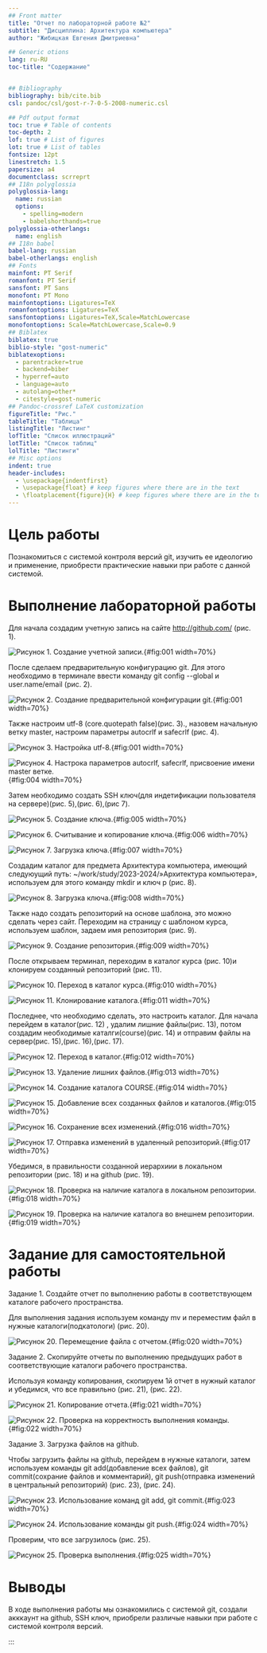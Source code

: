 ```yaml
---
## Front matter
title: "Отчет по лабораторной работе №2"
subtitle: "Дисциплина: Архитектура компьютера"
author: "Жибицкая Евгения Дмитриевна"

## Generic otions
lang: ru-RU
toc-title: "Содержание"


## Bibliography
bibliography: bib/cite.bib
csl: pandoc/csl/gost-r-7-0-5-2008-numeric.csl

## Pdf output format
toc: true # Table of contents
toc-depth: 2
lof: true # List of figures
lot: true # List of tables
fontsize: 12pt
linestretch: 1.5
papersize: a4
documentclass: scrreprt
## I18n polyglossia
polyglossia-lang:
  name: russian
  options:
	- spelling=modern
	- babelshorthands=true
polyglossia-otherlangs:
  name: english
## I18n babel
babel-lang: russian
babel-otherlangs: english
## Fonts
mainfont: PT Serif
romanfont: PT Serif
sansfont: PT Sans
monofont: PT Mono
mainfontoptions: Ligatures=TeX
romanfontoptions: Ligatures=TeX
sansfontoptions: Ligatures=TeX,Scale=MatchLowercase
monofontoptions: Scale=MatchLowercase,Scale=0.9
## Biblatex
biblatex: true
biblio-style: "gost-numeric"
biblatexoptions:
  - parentracker=true
  - backend=biber
  - hyperref=auto
  - language=auto
  - autolang=other*
  - citestyle=gost-numeric
## Pandoc-crossref LaTeX customization
figureTitle: "Рис."
tableTitle: "Таблица"
listingTitle: "Листинг"
lofTitle: "Список иллюстраций"
lotTitle: "Список таблиц"
lolTitle: "Листинги"
## Misc options
indent: true
header-includes:
  - \usepackage{indentfirst}
  - \usepackage{float} # keep figures where there are in the text
  - \floatplacement{figure}{H} # keep figures where there are in the text
---
```



# Цель работы

Познакомиться с системой контроля версий git, изучить ее идеологию и применение,  приобрести практические навыки при работе с данной системой.


# Выполнение лабораторной работы

Для начала создадим учетную запись на сайте http://github.com/ (рис. 1).

![Рисунок 1. Создание учетной записи.](image/1.png){#fig:001 width=70%}


После сделаем предварительную конфигурацию git.  Для этого необходимо в терминале ввести команду git config --global и user.name/email (рис. 2).

![Рисунок 2. Создание предварительной конфигурации git.](image/2.png){#fig:001 width=70%}


Также настроим utf-8 (core.quotepath false)(рис. 3)., назовем начальную ветку master, настроим параметры autocrlf  и safecrlf (рис. 4).

![Рисунок 3. Настройка utf-8.](image/3.png){#fig:001 width=70%}

![Рисунок 4. Настрока параметров autocrlf, safecrlf, присвоение имени master ветке.](image/4.png){#fig:004 width=70%}


Затем необходимо создать SSH ключ(для индетификации пользователя на сервере)(рис. 5),(рис. 6),(рис 7).

![Рисунок 5. Создание ключа.](image/5.png){#fig:005 width=70%}

![Рисунок 6. Считывание и копирование ключа.](image/6.png){#fig:006 width=70%}

![Рисунок 7. Загрузка ключа.](image/7.png){#fig:007 width=70%}


Создадим каталог для предмета  Архитектура компьютера, имеющий следуюущий путь: ~/work/study/2023-2024/»Архитектура компьютера», используем для этого команду mkdir и ключ p (рис. 8).

![Рисунок 8. Загрузка ключа.](image/8.png){#fig:008 width=70%}


Также надо создать репозиторий на основе шаблона, это можно сделать через сайт. Переходим на страницу с шаблоном курса, используем шаблон, задаем имя  репозитория (рис. 9).

![Рисунок 9. Создание репозитория. ](image/9.png){#fig:009 width=70%}


После открываем терминал, переходим в каталог курса (рис. 10)и клонируем созданный репозиторий (рис. 11).

![Рисунок 10. Переход в каталог курса. ](image/10.png){#fig:010 width=70%}

![Рисунок 11. Клонирование каталога. ](image/11.png){#fig:011 width=70%}


Последнее, что необходимо сделать, это настроить каталог.
Для начала перейдем в каталог(рис. 12) , удалим лишние файлы(рис. 13), потом создадим необходимые каталги(course)(рис. 14) и отправим файлы на сервер(рис. 15),(рис. 16),(рис. 17).

![Рисунок 12. Переход в каталог. ](image/12.png){#fig:012 width=70%}

![Рисунок 13. Удаление лишних файлов.  ](image/13.png){#fig:013 width=70%}

![Рисунок 14. Создание каталога COURSE. ](image/14.png){#fig:014 width=70%}

![Рисунок 15. Добавление всех созданных файлов и каталогов. ](image/15.png){#fig:015 width=70%}

![Рисунок 16. Сохранение всех изменений. ](image/16.png){#fig:016 width=70%}

![Рисунок 17.  Отправка изменений в удаленный репозиторий. ](image/17.png){#fig:017 width=70%}


Убедимся, в правильности созданной иерархиии в локальном репозитории (рис. 18) и  на github (рис. 19).

![Рисунок 18. Проверка на наличие каталога в локальном репозитории. ](image/18.png){#fig:018 width=70%}

![Рисунок 19. Проверка на наличие каталога во внешнем репозитории. ](image/19.png){#fig:019 width=70%}



# Задание для самостоятельной работы

Задание 1. Создайте отчет по выполнению работы  в соответствующем каталоге рабочего пространства.

Для выполнения задания используем команду mv и переместим файл в нужные каталоги(подкатологи) (рис. 20).

![Рисунок 20. Перемещение файла с отчетом. ](image/20.png){#fig:020 width=70%}


Задание 2.  Скопируйте отчеты по выполнению предыдущих работ в соответствующие каталоги рабочего пространства.

Используя команду копирования, скопируем 1й отчет в нужный каталог  и убедимся, что все правильно (рис. 21), (рис. 22).

![Рисунок 21. Копирование отчета. ](image/21.png){#fig:021 width=70%}

![Рисунок 22. Проверка на корректность выполнения команды. ](image/22.png){#fig:022 width=70%}


Задание 3.  Загрузка файлов на github.

Чтобы загрузить файлы на github, перейдем в нужные каталоги, затем используем команды git add(добавление всех файлов), git commit(сохрание файлов и комментарий), git push(отправка изменений в центральный репозиторий) (рис. 23), (рис. 24).

![Рисунок 23. Использование команд  git add, git commit. ](image/23.png){#fig:023 width=70%}

![Рисунок 24. Использование команды  git push. ](image/24.png){#fig:024 width=70%}


Проверим, что все загрузилось (рис. 25).

![Рисунок 25. Проверка выполнения. ](image/25.png){#fig:025 width=70%}


# Выводы

В ходе выполнения работы  мы ознакомились с системой  git, создали акккаунт на github, SSH ключ, приобрели различые навыки при работе с системой контроля версий.


:::
